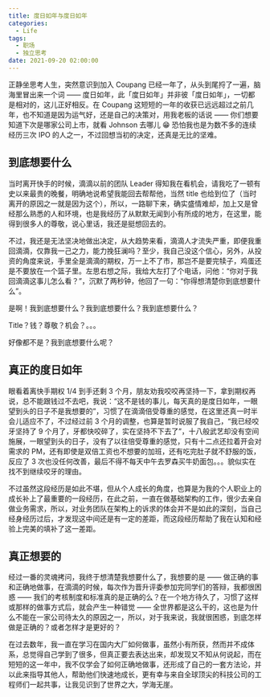 ```yaml
---
title: 度日如年与度日如年
categories:
  - Life
tags:
  - 职场
  - 独立思考
date: 2021-09-20 02:00:00
---
```


正静坐思考人生，突然意识到加入 Coupang 已经一年了，从头到尾捋了一遍，脑海里冒出来一个词 —— 度日如年，此「度日如年」并非彼「度日如年」，一切都是相对的，这儿正好相反。在 Coupang 这短短的一年的收获已远远超过之前几年，也不知道是因为运气好，还是自己的决策对，用我老板的话说 —— 你们想要知道下次是哪家公司上市，就看 Johnson 去哪儿 😁 恐怕我也是为数不多的连续经历三次 IPO 的人之一，不过回想当初的决定，还真是无比的坚难。

## 到底想要什么

当时离开快手的时候，滴滴以前的团队 Leader 得知我在看机会，请我吃了一顿有史以来最贵的晚餐，明确地说希望我能回去帮帮他，当然 title 也给到位了（当时离开的原因之一就是因为这个），所以，一路聊下来，确实盛情难却，加上又是曾经那么熟悉的人和环境，也是我经历了从默默无闻到小有所成的地方，在这里，能得到很多人的尊敬，说心里话，我还是挺想回去的。

不过，我还是无法坚决地做出决定，从大趋势来看，滴滴人才流失严重，即便我重回滴滴，仅靠我一己之力，能力挽狂澜吗？至少，我自己没这个信心，另外，从投资的角度来说，手里全是滴滴的期权，万一上不了市，那岂不是要完犊子，鸡蛋还是不要放在一个篮子里。左思右想之际，我给大左打了个电话，问他：“你对于我回滴滴这事儿怎么看？”，沉默了两秒钟，他回了一句：“你得想清楚你到底想要什么”。

是啊！我到底想要什么？我到底想要什么？我到底想要什么？

Title？钱？尊敬？机会？。。。

好像都不是？我到底想要什么呢？

## 真正的度日如年

眼看着离快手期权 1/4 到手还剩 3 个月，朋友劝我咬咬再坚持一下，拿到期权再说，总不能跟钱过不去吧，我说：“这不是钱的事儿，每天真的是度日如年，一眼望到头的日子不是我想要的”，习惯了在滴滴倍受尊重的感觉，在这里还真一时半会儿适应不了，不过经过前 3 个月的调整，也算是暂时说服了我自己，“我已经咬牙坚持了 9 个月了，牙都快咬碎了，实在坚持不下去了”，十八般武艺却没有空间施展，一眼望到头的日子，没有了以往倍受尊重的感觉，只有十二点还拉着开会对需求的 PM，还有即使是双倍工资也不想要的加班，还有吃完肚子就不舒服的饭，反应了 3 次也没任何改善，最后不得不每天中午去罗森买牛奶面包。。。貌似实在找不到继续咬牙的理由。

不过虽然这段经历是如此不堪，但从个人成长的角度，也算是为我的个人职业上的成长补上了最重要的一段经历，在此之前，一直在做基础架构的工作，很少去亲自做业务需求，所以，对业务团队在架构上的诉求的体会并不是如此的深刻，当自己经身经历过后，才发现这中间还是有一定的差距，而这段经历帮助了我在认知和经验上完美的填补了这一差距。

## 真正想要的

经过一番的灵魂拷问，我终于想清楚我想要什么了，我想要的是 —— 做正确的事和正确地做事，在滴滴的时候，每次作为晋升评委参加完同学们的答辩，我都很困惑 —— 我们的考核制度和标准真的是正确的么？在一个地方待久了，习惯了这样或那样的做事方式后，就会产生一种错觉 —— 全世界都是这么干的，这也是为什么不能在一家公司待太久的原因之一，所以，对于我来说，我就很困惑，到底怎样做是正确的？或者怎样才是更好的？

在过去数年，我一直在学习在国内大厂如何做事，虽然小有所获，然而并不成体系，总觉得自己学到了很多，但真正要去表达出来，却发现又不知从何说起，而在短短的这一年中，我不仅学会了如何正确地做事，还形成了自己的一套方法论，并以此来指导其他人，帮助他们快速地成长，更有幸与来自全球顶尖的科技公司的工程师们一起共事，让我见识到了世界之大，学海无崖。
